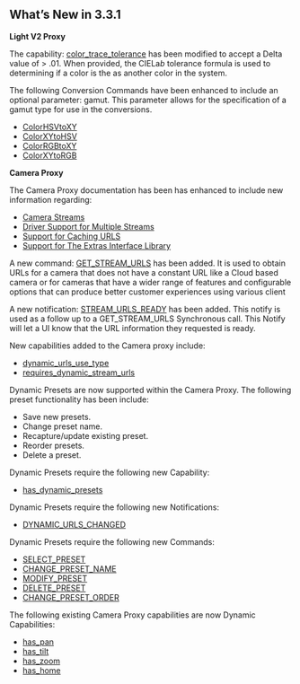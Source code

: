## What’s New in 3.3.1

**Light V2 Proxy**

The capability: [color\_trace\_tolerance][1] has been modified to accept a Delta value of \> .01. When provided, the CIELa*b* tolerance formula is used to determining if a color is the as another color in the system.

The following Conversion Commands have been enhanced to include an optional parameter: gamut. This parameter allows for the specification of a gamut type for use in the conversions.

- [ColorHSVtoXY][2]
- [ColorXYtoHSV][3]
- [ColorRGBtoXY][4]
- [ColorXYtoRGB][5]


**Camera Proxy**

The Camera Proxy documentation has been has enhanced to include new information regarding:


- [Camera Streams][6]
- [Driver Support for Multiple Streams][7]
- [Support for Caching URLS][8]
- [Support for The Extras Interface Library][9] 


A new command: [GET\_STREAM\_URLS][10] has been added. It is used to obtain URLs for a camera that does not have a constant URL like a Cloud based camera or for cameras that have a wider range of features and configurable options that can produce better customer experiences using various client


A new notification: [STREAM\_URLS\_READY][11] has been added. This notify is used as a follow up to a GET\_STREAM\_URLS Synchronous call. This Notify will let a UI know that the URL information they requested is ready. 


New capabilities added to the Camera proxy include:  

- [dynamic\_urls\_use\_type][12]
- [requires\_dynamic\_stream\_urls][13]


Dynamic Presets are now supported within the Camera Proxy.  The following preset functionality has been include: 

- Save new presets.
- Change preset name.
- Recapture/update existing preset.
- Reorder presets.
- Delete a preset.

Dynamic Presets require the following new Capability:

- [has\_dynamic\_presets][14]

Dynamic Presets require the following new Notifications:

- [DYNAMIC\_URLS\_CHANGED][15]

Dynamic Presets require the following new Commands:

- [SELECT\_PRESET][16]
- [CHANGE\_PRESET\_NAME][17]
- [MODIFY\_PRESET][18]
- [DELETE\_PRESET][19]
- [CHANGE\_PRESET\_ORDER][20]


The following existing Camera Proxy capabilities are now Dynamic Capabilities:

- [has\_pan][21]
- [has\_tilt][22]
- [has\_zoom][23]
- [has\_home][24]

[1]:	https://snap-one.github.io/docs-driverworks-proxyprotocol/#light-v2-capabilities-color_trace_tolerance
[2]:	https://snap-one.github.io/docs-driverworks-proxyprotocol/#light-v2-conversion-commands-colorhsvtoxy
[3]:	https://snap-one.github.io/docs-driverworks-proxyprotocol/#light-v2-conversion-commands-colorxytohsv
[4]:	https://snap-one.github.io/docs-driverworks-proxyprotocol/#light-v2-conversion-commands-colorrgbtoxy
[5]:	https://snap-one.github.io/docs-driverworks-proxyprotocol/#light-v2-conversion-commands-colorxytorgb
[6]:	https://snap-one.github.io/docs-driverworks-proxyprotocol/#dynamic-camera-streams
[7]:	https://snap-one.github.io/docs-driverworks-proxyprotocol/#dynamic-camera-streams
[8]:	https://snap-one.github.io/docs-driverworks-proxyprotocol/#dynamic-camera-streams
[9]:	https://snap-one.github.io/docs-driverworks-proxyprotocol/#camera-proxy-extras-interface-library
[10]:	https://snap-one.github.io/docs-driverworks-proxyprotocol/#camera-proxy-commands-get_stream_urls
[11]:	https://snap-one.github.io/docs-driverworks-proxyprotocol/#camera-protocol-notifications-stream_urls_ready
[12]:	https://snap-one.github.io/docs-driverworks-proxyprotocol/#camera-capabilities-dynamic_urls_use_type
[13]:	https://snap-one.github.io/docs-driverworks-proxyprotocol/#camera-capabilities-requires_dynamic_stream_urls
[14]:	https://snap-one.github.io/docs-driverworks-proxyprotocol/#camera-capabilities-has_dynamic_presets
[15]:	https://snap-one.github.io/docs-driverworks-proxyprotocol/#camera-protocol-notifications-dynamic_urls_changed
[16]:	https://snap-one.github.io/docs-driverworks-proxyprotocol/#camera-proxy-commands-select_preset
[17]:	https://snap-one.github.io/docs-driverworks-proxyprotocol/#camera-proxy-commands-change_preset_name
[18]:	https://snap-one.github.io/docs-driverworks-proxyprotocol/#camera-proxy-commands-modify_preset
[19]:	https://snap-one.github.io/docs-driverworks-proxyprotocol/#camera-proxy-commands-delete_preset
[20]:	https://snap-one.github.io/docs-driverworks-proxyprotocol/#camera-proxy-commands-change_preset_order
[21]:	https://snap-one.github.io/docs-driverworks-proxyprotocol/#camera-capabilities-has_-pan
[22]:	https://snap-one.github.io/docs-driverworks-proxyprotocol/#camera-capabilities-has_tilt
[23]:	https://snap-one.github.io/docs-driverworks-proxyprotocol/#camera-capabilities-has_zoom
[24]:	https://snap-one.github.io/docs-driverworks-proxyprotocol/#camera-capabilities-has_home